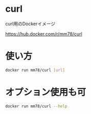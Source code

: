 # curl
curl用のDockerイメージ

https://hub.docker.com/r/mm78/curl

# 使い方
```bash
docker run mm78/curl [url]
```

# オプション使用も可
```bash
docker run mm78/curl --help
```
